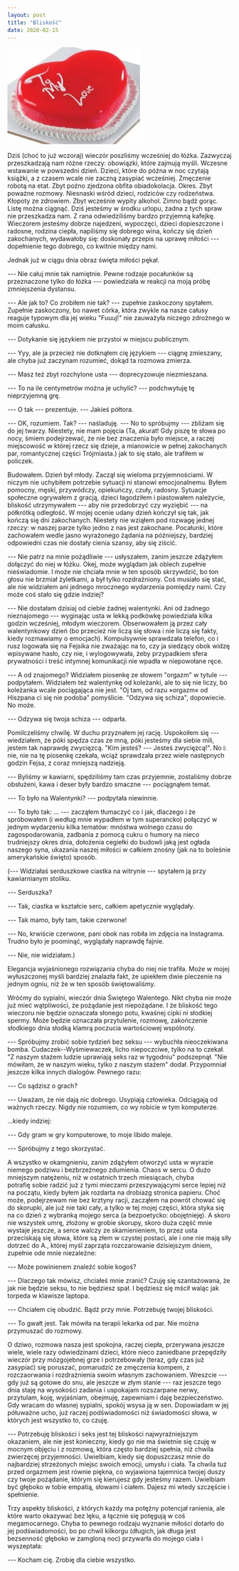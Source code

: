```yaml
---
layout: post
title: "Bliskość"
date: 2020-02-15
---
```


![Ciasteczko](/images/amerykanskie_swieto.webp)

Dziś (choć to już wczoraj) wieczór poszliśmy wcześniej do łóżka. Zazwyczaj przeszkadzają nam różne rzeczy: obowiązki, które zajmują myśli. Wczesne wstawanie w powszedni dzień. Dzieci, które do późna w noc czytają książki, a z czasem wcale nie zaczną zasypiać wcześniej. Zmęczenie robotą na etat. Zbyt poźno zjedzona obfita obiadokolacja. Okres. Zbyt poważne rozmowy. Niesnaski wśród dzieci, rodziców czy rodzeństwa. Kłopoty ze zdrowiem. Zbyt wcześnie wypity alkohol. Zimno bądź gorąc. Listę można ciągnąć. Dziś jesteśmy w środku urlopu, żadna z tych spraw nie przeszkadza nam. Z rana odwiedziliśmy bardzo przyjemną kafejkę. Wieczorem jesteśmy dobrze najedzeni, wypoczęci, dzieci dopieszczone i radosne, rodzina ciepła, napiliśmy się dobrego wina, kończy się dzień zakochanych, wydawałoby się: doskonały przepis na uprawę miłości --- dopełnienie tego dobrego, co kwitnie między nami.

Jednak już w ciągu dnia obraz święta miłości pękał.

--- Nie całuj mnie tak namiętnie. Pewne rodzaje pocałunków są przeznaczone tylko do łóżka --- powiedziała w reakcji na moją próbę zmniejszenia dystansu.

--- Ale jak to? Co zrobiłem nie tak? --- zupełnie zaskoczony spytałem.  Zupełnie zaskoczony, bo nawet córka, która zwykle na nasze całusy reaguje typowym dla jej wieku "Fuuuj!" nie zauważyła niczego zdrożnego w moim całusku.

--- Dotykanie się językiem nie przystoi w miejscu publicznym.

--- Yyy, ale ja przecież nie dotknąłem cię językiem --- ciągnę zmieszany, ale chyba już zaczynam rozumieć, dokąd ta rozmowa zmierza.

--- Masz też zbyt rozchylone usta --- doprecyzowuje niezmieszana.

--- To na ile centymetrów można je uchylić? --- podchwytuję tę nieprzyjemną grę.

--- O tak --- prezentuje. --- Jakieś półtora.

--- OK, rozumiem.  Tak? --- naśladuję. --- No to spróbujmy --- zbliżam się do jej twarzy. Niestety, nie mam pojęcia (Ta, akurat! Gdy piszę te słowa po nocy, śmiem podejrzewać, że nie bez znaczenia było miejsce, a raczej miejscowość w której rzecz się dzieje, a mianowicie w pełnej zakochanych par, romantycznej części Trójmiasta.) jak to się stało, ale trafiłem w policzek.

Budowałem. Dzień był młody.  Zaczął się wieloma przyjemnościami.  W niczym nie uchybiłem potrzebie sytuacji ni stanowi emocjonalnemu. Byłem pomocny, męski, przywódczy, opiekuńczy, czuły, radosny. Sytuacje społeczne ogrywałem z gracją, dzieci łagodziłem i piastowałem należycie, bliskość utrzymywałem --- aby nie przedobrzyć czy wyziębić --- na półkrótką odległość. W mojej ocenie udany dzień kończył się tak, jak kończą się dni zakochanych. Niestety nie wziąłem pod rozwagę jednej rzeczy: w naszej parze tylko jedno z nas jest zakochane. Pocałunki, które zachowałem wedle jasno wyrażonego żądania na późniejszy, bardziej odpowiedni czas nie dostały cienia szansy, aby się ziścić.

--- Nie patrz na mnie pożądliwie --- usłyszałem, zanim jeszcze zdążyłem dołączyć do niej w łóżku.  Okej, może wyglądam jak oblech zupełnie nieświadomie. I może nie chciała mnie w ten sposób skrzywdzić, bo ton głosu nie brzmiał żyletkami, a był tylko rozdrażniony.  Coś musiało się stać, ale nie widziałem ani jednego mrocznego wydarzenia pomiędzy nami. Czy może coś stało się gdzie indziej?

--- Nie dostałam dzisiaj od ciebie żadnej walentynki. Ani od żadnego nieznajomego --- wyginając usta w lekką podkówkę powiedziała kilka godzin wcześniej, młodym wieczorem.  Obserwowałem ją przez cały walentynkowy dzień (bo przecież nie liczą się słowa i nie liczą się fakty, kiedy rozmawiamy o emocjach). Kompulsywnie sprawdzała telefon, co i rusz logowała się na Fejsika nie zważając na to, czy ja siedzący obok widzę wpisywane hasło, czy nie, i wylogowywała, żeby przypadkiem sfera prywatności i treść intymnej komunikacji nie wpadła w niepowołane ręce.

--- A od znajomego? Widziałem piosenkę ze słowem "orgazm" w tytule --- podpytałem. Widziałem też walentynkę od koleżanki, ale to się nie liczy, bo koleżanka wcale pociągająca nie jest. "Oj tam, od razu »orgazm« od Hiszpana ci się nie podoba" pomyślicie. "Odzywa się schiza", dopowiecie. No może.

--- Odzywa się twoja schiza --- odparła.

Pomilczeliśmy chwilę. W duchu przyznałem jej rację. Uspokoiłem się --- wiedziałem, że póki spędza czas ze mną, póki jesteśmy dla siebie mili, jestem tak naprawdę zwycięzcą.  "Kim jesteś? --- Jesteś zwycięzcą!". No i: nie, nie na tę piosenkę czekała, wciąż sprawdzała przez wiele następnych godzin Fejsa, z coraz mniejszą nadzieją.

--- Byliśmy w kawiarni, spędziliśmy tam czas przyjemnie, zostaliśmy dobrze obsłużeni, kawa i deser były bardzo smaczne --- pociągnąłem temat.

--- To było na Walentynki? --- podpytała niewinnie.

--- To było tak: ... --- zacząłem tłumaczyć co i jak, dlaczego i że spróbowałem (i według mnie wypadłem w tym superancko) połączyć w jednym wydarzeniu kilka tematów: mnóstwa wolnego czasu do zagospodarowania, zadbania z pomocą cukru o humory na nieco trudniejszy okres dnia, dołożenia cegiełki do budowli jaką jest ogłada naszego syna, ukazania naszej miłości w całkiem znośny (jak na to boleśnie amerykańskie święto) sposób.

(--- Widziałaś serduszkowe ciastka na witrynie --- spytałem ją przy kawiarnianym stoliku.

--- Serduszka?

--- Tak, ciastka w kształcie serc, całkiem apetycznie wyglądały.

--- Tak mamo, były tam, takie czerwone!

--- No, krwiście czerwone, pani obok nas robiła im zdjęcia na Instagrama. Trudno było je poominąć, wyglądały naprawdę fajnie.

--- Nie, nie widziałam.)

Elegancja wyjaśnionego rozwiązania chyba do niej nie trafiła. Może w mojej wyłuszczonej myśli bardziej znalazła fakt, że upiekłem dwie pieczenie na jednym ogniu, niż że w ten sposób świętowaliśmy.

Wróćmy do sypialni, wieczór dnia Świętego Walentego. Nikt chyba nie może już mieć wątpliwości, że pożądanie jest
niepożądane. I że bliskość tego wieczoru nie będzie oznaczała słonego potu, kwaśnej cipki ni słodkiej spermy. Może będzie oznaczała przytulenie, rozmowę, zakończenie słodkiego dnia słodką klamrą poczucia wartościowej wspólnoty.

--- Spróbujmy zrobić sobie tydzień bez seksu --- wybuchła nieoczekiwana bomba. Cudaczek--Wyśmiewaczek, licho niepoczciwe, tylko na to czekał. "Z naszym stażem ludzie uprawiają seks raz w tygodniu" podszepnął. "Nie mówiłam, że w naszym wieku, tylko z naszym stażem" dodał.  Przypomniał jeszcze kilka innych dialogów. Pewnego razu:

--- Co sądzisz o grach?

--- Uważam, że nie dają nic dobrego.  Usypiają człowieka.  Odciągają od ważnych rzeczy. Nigdy nie rozumiem, co wy robicie w tym komputerze.

...kiedy indziej:

--- Gdy gram w gry komputerowe, to moje libido maleje.

--- Spróbujmy z tego skorzystać.

A wszystko w okamgnieniu, zanim zdążyłem otworzyć usta w wyrazie niemego podziwu i bezbrzeżnego zdumienia. Chaos w sercu. O dużo mniejszym natężeniu, niż w ostatnich trzech miesiącach, chyba potrafię sobie radzić już z tymi mieczami przeszywającymi serce lepiej niż na początu, kiedy byłem jak rozdarta na drobiazg stronica papieru. Choć może, podejrzewam nie bez krztyny racji, zacząłem na powrót chować się do skorupki, ale już nie taki cały, a tylko w tej mojej części, która styka się na co dzień z wybranką mojego serca (a bezpoetycko: obojętnieję). A skoro nie wszystek umrę, złożony w grobie skorupy, skoro duża część mnie wystaje jeszcze, a serce walczy ze skamienieniem, to przez usta przeciskają się słowa, które są złem w czystej postaci, ale i one nie mają siły dotrzeć do A., której myśl zaprząta rozczarowanie dzisiejszym dniem, zupełnie ode mnie niezależne:

--- Może powinienem znaleźć sobie kogoś?

--- Dlaczego tak mówisz, chciałeś mnie zranić?  Czuję się szantażowana, że jak nie będzie seksu, to nie będziesz spał. I będziesz się mścił waląc jak torpeda w klawisze laptopa.

--- Chciałem cię obudzić. Bądź przy mnie. Potrzebuję twojej bliskości.

--- To gwałt jest. Tak mówiła na terapii lekarka od par. Nie można przymuszać do rozmowy.

O dziwo, rozmowa nasza jest spokojna, raczej ciepła, przerywana jeszcze wiele, wiele razy odwiedzinami dzieci, które nieco zaniedbane przepędziły wieczór przy mózgojebnej grze i potrzebowały (teraz, gdy czas już zasypiać) się poruszać, pomarudzić ze zmęczenia kompem, z rozczaorwania i rozdrażnienia swoim własnym zachowaniem. Wreszcie --- gdy już są gotowe do snu, ale jeszcze w złym stanie --- raz jeszcze tego dnia staję na wysokości zadania i uspokajam rozszarpane nerwy, przytulam, koję, wyjaśniam, obejmuję, zapewniam i daję bezpieczeństwo.  Gdy wracam do własnej sypialni, spokój wsysa ją w sen. Dopowiadam w jej półuważne ucho, już raczej podświadomości niż świadomości słowa, w których jest wszystko to, co czuję.

--- Potrzebuję bliskości i seks jest tej bliskości najwyraźniejszym okazaniem, ale nie jest konieczny, kiedy go nie ma świetnie się czuję w mocnym objęciu i z rozmową, która często bardziej spełnia, niż chwila zwierzęcej przyjemności. Uwielbiam, kiedy się dopuszczasz mnie do najbardziej strzeżonych miejsc swoich emocji, umysłu i ciała. Ta chwila tuż przed orgazmem jest równie piękna, co wyjawiona tajemnica twojej duszy czy twoje pożądanie, którym się kierujesz gdy jesteśmy razem. Uwielbiam być głęboko w tobie empatią, słowami i ciałem. Dajesz mi wtedy szczęście i spełnienie.

Trzy aspekty bliskości, z których każdy ma potężny potencjał ranienia, ale które warto okazywać bez lęku, a łącznie się potęgują w coś megamocarnego. Chyba to pewnego rodzaju wyznanie miłości dotarło do jej podświadomości, bo po chwil kilkorgu (długich, jak długa jest bezsenność głęboko w zamgloną noc) przywarła do mojego ciała i wyszeptała:

--- Kocham cię. Zrobię dla ciebie wszystko.
